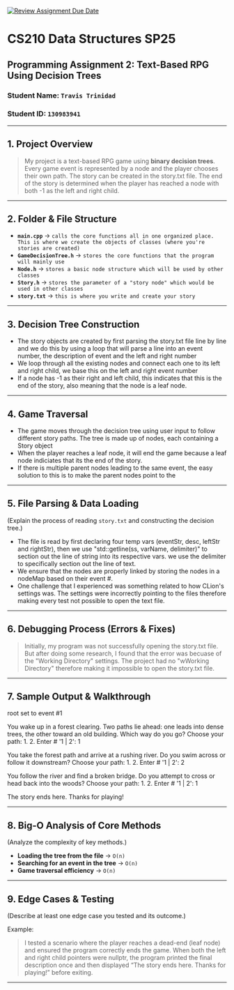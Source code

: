 [![Review Assignment Due Date](https://classroom.github.com/assets/deadline-readme-button-22041afd0340ce965d47ae6ef1cefeee28c7c493a6346c4f15d667ab976d596c.svg)](https://classroom.github.com/a/jIKk4bke)
# CS210 Data Structures SP25
## Programming Assignment 2: Text-Based RPG Using Decision Trees

### **Student Name:** `Travis Trinidad`  
### **Student ID:** `130983941`  

---

## **1. Project Overview**


> My project is a text-based RPG game using **binary decision trees**. Every game event is represented by a node and the player chooses their own path. The story can be created in the story.txt file. The end of the story is determined when the player has reached a node with both -1 as the left and right child.
---

## **2. Folder & File Structure**

- **`main.cpp`** → `calls the core functions all in one organized place. This is where we create the objects of classes (where you're stories are created)`  
- **`GameDecisionTree.h`** → `stores the core functions that the program will mainly use`  
- **`Node.h`** → `stores a basic node structure which will be used by other classes`  
- **`Story.h`** → `stores the parameter of a "story node" which would be used in other classes `  
- **`story.txt`** → `this is where you write and create your story`  

---

## **3. Decision Tree Construction**

- The story objects are created by first parsing the story.txt file line by line and we do this by using a loop that will parse a line into an event number, the description of event and the left and right number
- We loop through all the existing nodes and connect each one to its left and right child, we base this on the left and right event number 
- If a node has -1 as their right and left child, this indicates that this is the end of the story, also meaning that the node is a leaf node. 

---

## **4. Game Traversal**

- The game moves through the decision tree using user input to follow different story paths. The tree is made up of nodes, each containing a Story object
- When the player reaches a leaf node, it will end the game because a leaf node indiciates that its the end of the story. 
- If there is multiple parent nodes leading to the same event, the easy solution to this is to make the parent nodes point to the 

---

## **5. File Parsing & Data Loading**
(Explain the process of reading `story.txt` and constructing the decision tree.)

- The file is read by first declaring four temp vars (eventStr, desc, leftStr and rightStr), then we use "std::getline(ss, varName, delimiter)" to section out the line of string into its respective vars. we use the delimiter to specifically section out the line of text.
- We ensure that the nodes are properly linked by storing the nodes in a nodeMap based on their event #.
- One challenge that I experienced was something related to how CLion's settings was. The settings were incorrectly pointing to the files therefore making every test not possible to open the text file.

---

## **6. Debugging Process (Errors & Fixes)**

> Initially, my program was not successfully opening the story.txt file. But after doing some research, I found that the error was becuase of the "Working Directory" settings. The project had no "wWorking Directory" therefore making it impossible to open the story.txt file.

---

## **7. Sample Output & Walkthrough**

root set to event #1

You wake up in a forest clearing. Two paths lie ahead: one leads into dense trees, the other toward an old building. Which way do you go?
Choose your path:
1.
2.
Enter # '1 | 2': 1

You take the forest path and arrive at a rushing river. Do you swim across or follow it downstream?
Choose your path:
1.
2.
Enter # '1 | 2': 2

You follow the river and find a broken bridge. Do you attempt to cross or head back into the woods?
Choose your path:
1.
2.
Enter # '1 | 2': 1

The story ends here. Thanks for playing!

---

## **8. Big-O Analysis of Core Methods**
(Analyze the complexity of key methods.)

- **Loading the tree from the file** → `O(n)`   
- **Searching for an event in the tree** → `O(n)`  
- **Game traversal efficiency** → `O(n)`  

---

## **9. Edge Cases & Testing**
(Describe at least one edge case you tested and its outcome.)

Example:
> I tested a scenario where the player reaches a dead-end (leaf node) and ensured the program correctly ends the game. When both the left and right child pointers were nullptr, the program printed the final description once and then displayed “The story ends here. Thanks for playing!” before exiting.

---
